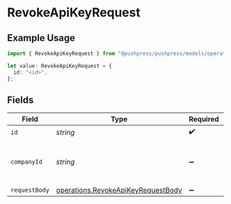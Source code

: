 # RevokeApiKeyRequest

## Example Usage

```typescript
import { RevokeApiKeyRequest } from "@pushpress/pushpress/models/operations";

let value: RevokeApiKeyRequest = {
  id: "<id>",
};
```

## Fields

| Field                                                                                    | Type                                                                                     | Required                                                                                 | Description                                                                              |
| ---------------------------------------------------------------------------------------- | ---------------------------------------------------------------------------------------- | ---------------------------------------------------------------------------------------- | ---------------------------------------------------------------------------------------- |
| `id`                                                                                     | *string*                                                                                 | :heavy_check_mark:                                                                       | N/A                                                                                      |
| `companyId`                                                                              | *string*                                                                                 | :heavy_minus_sign:                                                                       | When using multitenant API keys, specify the company                                     |
| `requestBody`                                                                            | [operations.RevokeApiKeyRequestBody](../../models/operations/revokeapikeyrequestbody.md) | :heavy_minus_sign:                                                                       | N/A                                                                                      |